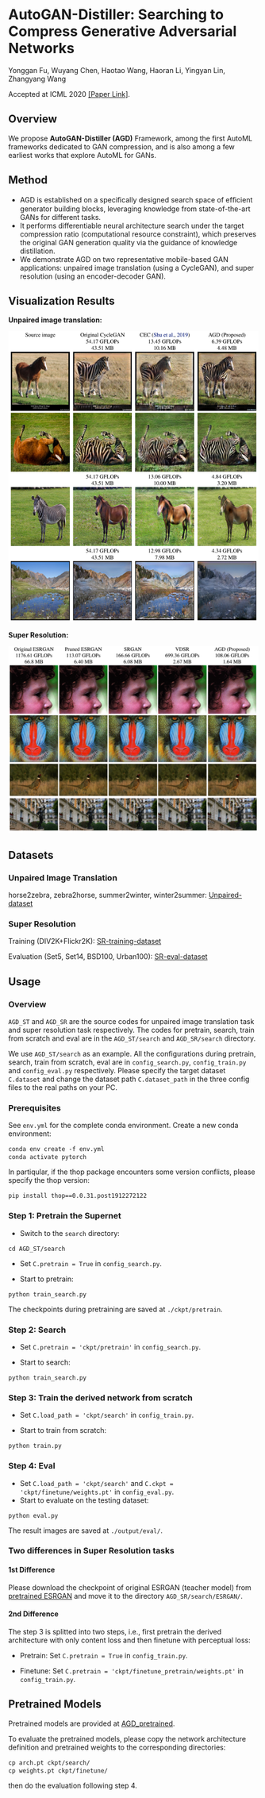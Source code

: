 # AutoGAN-Distiller: Searching to Compress Generative Adversarial Networks
Yonggan Fu,  Wuyang Chen, Haotao Wang, Haoran Li, Yingyan Lin, Zhangyang Wang

Accepted at ICML 2020 [[Paper Link]](https://arxiv.org/abs/2006.08198).

## Overview
We propose **AutoGAN-Distiller (AGD)** Framework, among the first AutoML frameworks dedicated to GAN compression, and is also among a few earliest works that explore AutoML for GANs. 

## Method
* AGD is established on a speciﬁcally designed search space of efﬁcient generator building blocks, leveraging knowledge from state-of-the-art GANs for different tasks. 
* It performs differentiable neural architecture search under the target compression ratio (computational resource constraint), which preserves the original GAN generation quality via the guidance of knowledge distillation. 
* We demonstrate AGD on two representative mobile-based GAN applications: unpaired image translation (using a CycleGAN), and super resolution (using an encoder-decoder GAN).

## Visualization Results
**Unpaired image translation:**

![unpair-image-translation](img/result_st.PNG)

**Super Resolution:**

![super-resolution](img/result_sr.PNG)


## Datasets
### Unpaired Image Translation
horse2zebra, zebra2horse, summer2winter, winter2summer: [Unpaired-dataset](https://drive.google.com/file/d/1L6wmLIOyRRfvwspoWG-7li-sEgXmN76i/view?usp=sharing)

### Super Resolution
Training (DIV2K+Flickr2K): [SR-training-dataset](https://drive.google.com/file/d/1cGMxBwZF0FebHEjvf59L7ipDCeHWihcL/view?usp=sharing)

Evaluation (Set5, Set14, BSD100, Urban100): [SR-eval-dataset](http://vllab.ucmerced.edu/wlai24/LapSRN/results/SR_testing_datasets.zip)

## Usage
### Overview
`AGD_ST` and `AGD_SR` are the source codes for unpaired image translation task and super resolution task respectively. The codes for pretrain, search, train from scratch and eval are in the `AGD_ST/search` and `AGD_SR/search` directory.

We use `AGD_ST/search` as an example. All the configurations during pretrain, search, train from scratch, eval are in `config_search.py`, `config_train.py` and `config_eval.py` respectively. Please specify the target dataset `C.dataset` and change the dataset path `C.dataset_path` in the three config files to the real paths on your PC.

### Prerequisites
See `env.yml` for the complete conda environment. Create a new conda environment:
```
conda env create -f env.yml
conda activate pytorch
```
In partiqular, if the thop package encounters some version conflicts, please specify the thop version:
```
pip install thop==0.0.31.post1912272122
```

### Step 1: Pretrain the Supernet
* Switch to the `search` directory:
```
cd AGD_ST/search
```
* Set `C.pretrain = True` in `config_search.py`.

* Start to pretrain:
```
python train_search.py
```
The checkpoints during pretraining are saved at `./ckpt/pretrain`.

### Step 2: Search
* Set `C.pretrain = 'ckpt/pretrain'` in `config_search.py`.

* Start to search:
```
python train_search.py
```

### Step 3: Train the derived network from scratch
* Set `C.load_path = 'ckpt/search'` in `config_train.py`.

* Start to train from scratch:
```
python train.py
```

### Step 4: Eval
* Set `C.load_path = 'ckpt/search'` and `C.ckpt = 'ckpt/finetune/weights.pt'` in `config_eval.py`.
* Start to evaluate on the testing dataset:
```
python eval.py
```
The result images are saved at `./output/eval/`.

### Two differences in Super Resolution tasks
#### 1st Difference 
Please download the checkpoint of original ESRGAN (teacher model) from [pretrained ESRGAN](https://drive.google.com/file/d/1tbcKu0Knpj6X7bb_mcm5sH8JJVKva7sr/view?usp=sharing) and move it to the directory `AGD_SR/search/ESRGAN/`.

#### 2nd Difference
The step 3 is splitted into two steps, i.e., first pretrain the derived architecture with only content loss and then finetune with perceptual loss:

* Pretrain: Set `C.pretrain = True` in `config_train.py`.

* Finetune: Set `C.pretrain = 'ckpt/finetune_pretrain/weights.pt'` in `config_train.py`.


## Pretrained Models
Pretrained models are provided at [AGD_pretrained](https://drive.google.com/file/d/16jPN3isuoH8X9Q2OsN038zCXMnaMA1yj/view?usp=sharing).

To evaluate the pretrained models, please copy the network architecture definition and pretrained weights to the corresponding directories:
```
cp arch.pt ckpt/search/
cp weights.pt ckpt/finetune/
```

then do the evaluation following step 4.
